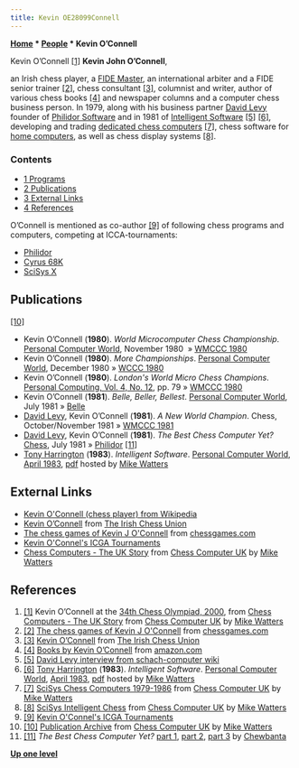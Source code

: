 ```yaml
---
title: Kevin OE28099Connell
---
```

**[Home](Home "Home") \* [People](People "People") \* Kevin O’Connell**



 [](http://www.chesscomputeruk.com/html/chess_computers_-_the_uk_story.html) Kevin O’Connell <a id="cite-note-1" href="#cite-ref-1">[1]</a> 
**Kevin John O’Connell**,  

an Irish chess player, a [FIDE Master](https://en.wikipedia.org/wiki/FIDE_titles#FIDE_Master_(FM)), an international arbiter and a FIDE senior trainer <a id="cite-note-2" href="#cite-ref-2">[2]</a>, chess consultant <a id="cite-note-3" href="#cite-ref-3">[3]</a>, columnist and writer, author of various chess books <a id="cite-note-4" href="#cite-ref-4">[4]</a> and newspaper columns and a computer chess business person. In 1979, along with his business partner [David Levy](David_Levy "David Levy") founder of [Philidor Software](Philidor_Software "Philidor Software") and in 1981 of [Intelligent Software](Intelligent_Software "Intelligent Software") <a id="cite-note-5" href="#cite-ref-5">[5]</a> <a id="cite-note-6" href="#cite-ref-6">[6]</a>, developing and trading [dedicated chess computers](Dedicated_Chess_Computers "Dedicated Chess Computers") <a id="cite-note-7" href="#cite-ref-7">[7]</a>, chess software for [home computers](https://en.wikipedia.org/wiki/Home_computer), as well as chess display systems <a id="cite-note-8" href="#cite-ref-8">[8]</a>. 



### Contents


* [1 Programs](#programs)
* [2 Publications](#publications)
* [3 External Links](#external-links)
* [4 References](#references)






O’Connell is mentioned as co-author <a id="cite-note-9" href="#cite-ref-9">[9]</a> of following chess programs and computers, competing at ICCA-tournaments:



* [Philidor](Philidor "Philidor")
* [Cyrus 68K](Cyrus_68K "Cyrus 68K")
* [SciSys X](SciSys_X "SciSys X")


## Publications


<a id="cite-note-10" href="#cite-ref-10">[10]</a>



* Kevin O’Connell (**1980**). *World Microcomputer Chess Championship*. [Personal Computer World](Personal_Computer_World "Personal Computer World"), November 1980  » [WMCCC 1980](WMCCC_1980 "WMCCC 1980")
* Kevin O’Connell (**1980**). *More Championships*. [Personal Computer World](Personal_Computer_World "Personal Computer World"), December 1980 » [WCCC 1980](WCCC_1980 "WCCC 1980")
* Kevin O’Connell (**1980**). *London's World Micro Chess Champions*. [Personal Computing, Vol. 4, No. 12](Personal_Computing#4_12 "Personal Computing"), pp. 79 » [WMCCC 1980](WMCCC_1980 "WMCCC 1980")
* Kevin O’Connell (**1981**). *Belle, Beller, Bellest*. [Personal Computer World](Personal_Computer_World "Personal Computer World"), July 1981 » [Belle](Belle "Belle")
* [David Levy](David_Levy "David Levy"), Kevin O’Connell (**1981**). *A New World Champion*. Chess, October/November 1981 » [WMCCC 1981](WMCCC_1981 "WMCCC 1981")
* [David Levy](David_Levy "David Levy"), Kevin O’Connell (**1981**). *The Best Chess Computer Yet?* [Chess](https://en.wikipedia.org/wiki/CHESS_magazine), July 1981 » [Philidor](Philidor "Philidor") <a id="cite-note-11" href="#cite-ref-11">[11]</a>
* [Tony Harrington](Tony_Harrington "Tony Harrington") (**1983**). *Intelligent Software*. [Personal Computer World](Personal_Computer_World "Personal Computer World"), [April 1983](http://www.chesscomputeruk.com/html/publication_archive_1983.html), [pdf](http://www.chesscomputeruk.com/PCW_April_1983.pdf) hosted by [Mike Watters](Mike_Watters "Mike Watters")


## External Links


* [Kevin O'Connell (chess player) from Wikipedia](https://en.wikipedia.org/wiki/Kevin_O%27Connell_(chess_player))
* [Kevin O’Connell](http://www.icu.ie/articles/display.php?id=62) from [The Irish Chess Union](http://www.icu.ie/index.php)
* [The chess games of Kevin J O'Connell](http://www.chessgames.com/perl/chessplayer?pid=100584) from [chessgames.com](http://www.chessgames.com/index.html)
* [Kevin O'Connel's ICGA Tournaments](https://www.game-ai-forum.org/icga-tournaments/person.php?id=416)
* [Chess Computers - The UK Story](http://www.chesscomputeruk.com/html/chess_computers_-_the_uk_story.html) from [Chess Computer UK](http://www.chesscomputeruk.com/index.html) by [Mike Watters](Mike_Watters "Mike Watters")


## References


1. <a id="cite-ref-1" href="#cite-note-1">[1]</a> Kevin O’Connell at the [34th Chess Olympiad, 2000](https://en.wikipedia.org/wiki/34th_Chess_Olympiad), from [Chess Computers - The UK Story](http://www.chesscomputeruk.com/html/chess_computers_-_the_uk_story.html) from [Chess Computer UK](http://www.chesscomputeruk.com/index.html) by [Mike Watters](Mike_Watters "Mike Watters")
2. <a id="cite-ref-2" href="#cite-note-2">[2]</a> [The chess games of Kevin J O'Connell](http://www.chessgames.com/perl/chessplayer?pid=100584) from [chessgames.com](http://www.chessgames.com/index.html)
3. <a id="cite-ref-3" href="#cite-note-3">[3]</a> [Kevin O’Connell](http://www.icu.ie/articles/display.php?id=62) from [The Irish Chess Union](http://www.icu.ie/index.php)
4. <a id="cite-ref-4" href="#cite-note-4">[4]</a> [Books by Kevin O’Connell](http://www.amazon.com/s/ref=nb_ss_b?url=search-alias%3Dstripbooks&field-keywords=Kevin+J.+O%27Connell&x=10&y=14) from [amazon.com](http://www.amazon.com/)
5. <a id="cite-ref-5" href="#cite-note-5">[5]</a> [David Levy interview from schach-computer wiki](http://www.schach-computer.info/wiki/index.php/Levy,_David)
6. <a id="cite-ref-6" href="#cite-note-6">[6]</a> [Tony Harrington](Tony_Harrington "Tony Harrington") (**1983**). *Intelligent Software*. [Personal Computer World](Personal_Computer_World "Personal Computer World"), [April 1983](http://www.chesscomputeruk.com/html/publication_archive_1983.html), [pdf](http://www.chesscomputeruk.com/PCW_April_1983.pdf) hosted by [Mike Watters](Mike_Watters "Mike Watters")
7. <a id="cite-ref-7" href="#cite-note-7">[7]</a> [SciSys Chess Computers 1979-1986](http://www.chesscomputeruk.com/html/scisys_chess_computers_1979-19.html) from [Chess Computer UK](http://www.chesscomputeruk.com/index.html) by [Mike Watters](Mike_Watters "Mike Watters")
8. <a id="cite-ref-8" href="#cite-note-8">[8]</a> [SciSys Intelligent Chess](http://www.chesscomputeruk.com/html/intelligent_chess.html) from [Chess Computer UK](http://www.chesscomputeruk.com/index.html) by [Mike Watters](Mike_Watters "Mike Watters")
9. <a id="cite-ref-9" href="#cite-note-9">[9]</a> [Kevin O'Connel's ICGA Tournaments](https://www.game-ai-forum.org/icga-tournaments/person.php?id=416)
10. <a id="cite-ref-10" href="#cite-note-10">[10]</a> [Publication Archive](http://www.chesscomputeruk.com/html/publication_archive.html) from [Chess Computer UK](http://www.chesscomputeruk.com/index.html) by [Mike Watters](Mike_Watters "Mike Watters")
11. <a id="cite-ref-11" href="#cite-note-11">[11]</a> *The Best Chess Computer Yet?* [part 1](http://www.flickr.com/photos/10261668@N05/5856426830/in/photostream), [part 2](http://www.flickr.com/photos/10261668@N05/5855873337/in/photostream), [part 3](http://www.flickr.com/photos/10261668@N05/5855873365/in/photostream) by [Chewbanta](Steve_Blincoe "Steve Blincoe")

**[Up one level](People "People")**







 
